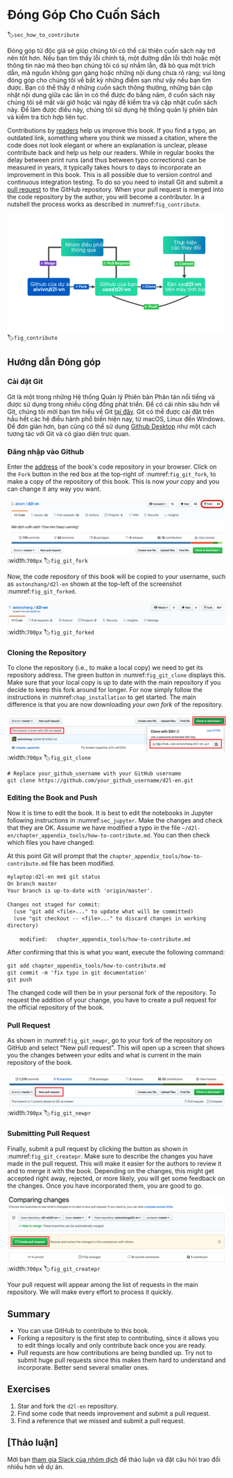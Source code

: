 # Đóng Góp Cho Cuốn Sách
:label:`sec_how_to_contribute`

Đóng góp từ độc giả sẽ giúp chúng tôi có thể cải thiện cuốn sách này trở nên tốt hơn. Nếu bạn tìm thấy lỗi chính tả, một đường dẫn lỗi thời hoặc một thông tin nào mà theo bạn chúng tôi có sự nhầm lẫn, đã bỏ qua một trích dẫn, mã nguồn không gọn gàng hoặc những nội dung chưa rõ ràng; vui lòng đóng góp cho chúng tôi về bất kỳ những điểm sạn như vậy nếu bạn tìm được. Bạn có thể thấy ở những cuốn sách thông thường, những bản cập nhật nội dung giữa các lần in có thể được đo bằng năm, ở cuốn sách này chúng tôi sẽ mất vài giờ hoặc vài ngày để kiểm tra và cập nhật cuốn sách này. Để làm được điều này, chúng tôi sử dụng hệ thống quản lý phiên bản và kiểm tra tích hợp liên tục. 

Contributions by [readers](https://github.com/d2l-ai/d2l-en/graphs/contributors) help us improve this book. If you find a typo, an outdated link, something where you think we missed a citation, where the code does not look elegant or where an explanation is unclear, please contribute back and help us help our readers. While in regular books the delay between print runs (and thus between typo corrections) can be measured in years, it typically takes hours to days to incorporate an improvement in this book. This is all possible due to version control and continuous integration testing. To do so you need to install Git and submit a [pull request](https://github.com/d2l-ai/d2l-en/pulls) to the GitHub repository. When your pull request is merged into the code repository by the author, you will become a contributor. In a nutshell the process works as described in :numref:`fig_contribute`.

![Contributing to the book.](../img/contribute.svg)
:label:`fig_contribute`


## Hướng dẫn Đóng góp

### Cài đặt Git

Git là một trong những Hệ thống Quản lý Phiên bản Phân tán nổi tiếng và được sử dụng trong nhiều cộng đồng phát triển. Để có cái nhìn sâu hơn về Git, chúng tôi mời bạn tìm hiểu về Git [tại đây](https://backlog.com/git-tutorial/vn/). Git có thể được cài đặt trên hầu hết các hệ điều hành phổ biến hiện nay, từ macOS, Linux đến Windows. Để đơn giản hơn, bạn cũng có thể sử dụng [Github Desktop](https://desktop.github.com) như một cách tương tác với Git và có giao diện trực quan.

### Đăng nhập vào Github

Enter the [address](https://github.com/d2l-ai/d2l-en/) of the book's code repository in your browser. Click on the `Fork` button in the red box at the top-right of :numref:`fig_git_fork`, to make a copy of the repository of this book. This is now *your copy* and you can change it any way you want.

![The code repository page.](../img/git-fork.png)
:width:`700px`
:label:`fig_git_fork`


Now, the code repository of this book will be copied to your username, such as `astonzhang/d2l-en` shown at the top-left of the screenshot :numref:`fig_git_forked`.

![Copy the code repository.](../img/git-forked.png)
:width:`700px`
:label:`fig_git_forked`


### Cloning the Repository

To clone the repository (i.e., to make a local copy) we need to get its repository address. The green button in :numref:`fig_git_clone` displays this. Make sure that your local copy is up to date with the main repository if you decide to keep this fork around for longer. For now simply follow the instructions in :numref:`chap_installation` to get started. The main difference is that you are now downloading *your own fork* of the repository.

![ Git clone. ](../img/git-clone.png)
:width:`700px`
:label:`fig_git_clone`

```
# Replace your_github_username with your GitHub username
git clone https://github.com/your_github_username/d2l-en.git
```


### Editing the Book and Push

Now it is time to edit the book. It is best to edit the notebooks in Jupyter following instructions in :numref:`sec_jupyter`. Make the changes and check that they are OK. Assume we have modified a typo in the file `~/d2l-en/chapter_appendix_tools/how-to-contribute.md`.
You can then check which files you have changed:

At this point Git will prompt that the `chapter_appendix_tools/how-to-contribute.md` file has been modified.

```
mylaptop:d2l-en me$ git status
On branch master
Your branch is up-to-date with 'origin/master'.

Changes not staged for commit:
  (use "git add <file>..." to update what will be committed)
  (use "git checkout -- <file>..." to discard changes in working directory)

	modified:   chapter_appendix_tools/how-to-contribute.md
```


After confirming that this is what you want, execute the following command:

```
git add chapter_appendix_tools/how-to-contribute.md
git commit -m 'fix typo in git documentation'
git push
```


The changed code will then be in your personal fork of the repository. To request the addition of your change, you have to create a pull request for the official repository of the book.

### Pull Request

As shown in :numref:`fig_git_newpr`, go to your fork of the repository on GitHub and select "New pull request". This will open up a screen that shows you the changes between your edits and what is current in the main repository of the book.

![Pull Request.](../img/git-newpr.png)
:width:`700px`
:label:`fig_git_newpr`


### Submitting Pull Request

Finally, submit a pull request by clicking the button as shown in :numref:`fig_git_createpr`. Make sure to describe the changes you have made in the pull request. This will make it easier for the authors to review it and to merge it with the book. Depending on the changes, this might get accepted right away, rejected, or more likely, you will get some feedback on the changes. Once you have incorporated them, you are good to go.

![Create Pull Request.](../img/git-createpr.png)
:width:`700px`
:label:`fig_git_createpr`


Your pull request will appear among the list of requests in the main repository. We will make every effort to process it quickly.

## Summary

* You can use GitHub to contribute to this book.
* Forking a repository is the first step to contributing, since it allows you to edit things locally and only contribute back once you are ready.
* Pull requests are how contributions are being bundled up. Try not to submit huge pull requests since this makes them hard to understand and incorporate. Better send several smaller ones.

## Exercises

1. Star and fork the `d2l-en` repository.
1. Find some code that needs improvement and submit a pull request.
1. Find a reference that we missed and submit a pull request.

## [Thảo luận]

Mời bạn [tham gia Slack của nhóm dịch](https://docs.google.com/forms/d/e/1FAIpQLScYforPRBn0oDhqSV_zTpzkxCAf0F7Cke13QS2tqXrJ8LxisQ/viewform) để thảo luận và đặt câu hỏi trao đổi nhiều hơn về dự án.